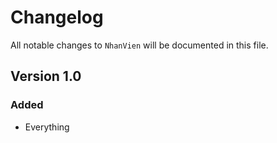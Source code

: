 # Changelog

All notable changes to `NhanVien` will be documented in this file.

## Version 1.0

### Added
- Everything
